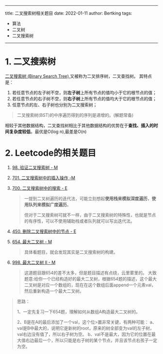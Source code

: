<!--
 * @Author: BertKing
 * @version: 
 * @Date: 2022-01-11 12:38:10
 * @LastEditors: BertKing
 * @LastEditTime: 2022-01-11 17:21:15
 * @FilePath: /BertKingBlog/my-blog/blog/_interview/二叉搜索树.md
 * @Description: 
-->
---

title: 二叉搜索树相关题目
date: 2022-01-11
author: Bertking
tags:
  - 算法
  - 二叉树
  - 二叉搜索树

---

# 1. 二叉搜索树
[二叉搜索树 (Binary Search Tree)](https://zh.wikipedia.org/wiki/%E4%BA%8C%E5%85%83%E6%90%9C%E5%B0%8B%E6%A8%B9),又被称为二叉排序树，二叉查找树。
其特点是：
1. 若任意节点的左子树不空，则**左子树**上所有节点的值均小于它的根节点的值；
2. 若任意节点的右子树不空，则**右子树**上所有节点的值均大于它的根节点的值；
3. 任意节点的左、右子树也分别为二叉搜索树；
> 二叉搜索树(BST)的中序遍历得到的序列是递增的。(解题常备)

相较于其他数据结构，二叉查找树相比于其他数据结构的优势在于**查找、插入的时间复杂度较低**。最优是O(log n),最差是O(n)

# 2. Leetcode的相关题目

1. [98. 验证二叉搜索树 - M](https://leetcode-cn.com/problems/validate-binary-search-tree/)

2. [701. 二叉搜索树中的插入操作 -M](https://leetcode-cn.com/problems/insert-into-a-binary-search-tree/)

3. [700. 二叉搜索树中的搜索 - E](https://leetcode-cn.com/problems/search-in-a-binary-search-tree/)
    >一提到二叉树遍历的迭代法，可能立刻想起**使用栈来模拟深度遍历**，**使用队列来模拟广度遍历**。
    >
    >但对于二叉搜索树可就不一样，由于二叉搜索树的特殊性，也就是节点的有序性，可以不使用辅助栈或者队列就可以写出迭代法。

4. [450. 删除二叉搜索树中的节点 - E](https://leetcode-cn.com/problems/delete-node-in-a-bst/)

5. [654. 最大二叉树 - M](https://leetcode-cn.com/problems/maximum-binary-tree/)
    > 具体看题目，就会发现其实是二叉搜索树的构建。 
6. [998. 最大二叉树 II - M](https://leetcode-cn.com/problems/maximum-binary-tree-ii/)
    > 这道题目跟654的差不太多，但是题目描述有点绕，云里雾里的。
    >大致题意:给你一个已经构造好的最大二叉树，根据654题的描述，这个最大二叉树是对应一个数组的，现在在这个数组后面append一个元素val，然后重新构造一个最大二叉树。
    >
    >
> 思路：
>
>1、一定先复习一下654题，理解如何从数组A构造最大二叉树的。 
>
>2、B是在A的最后添加了一个val，这个位>置非常关键，有两种可能： a、val是B中最大的，说明它是新树的root，原来的树全部变为val的左子树，val右边没有值了，所以右子树为空。 b、val不是最大，因为它的位置在最大值右边最后一个，所以只能是右子树的某个节点，并且该节点右孩子一定为空。
